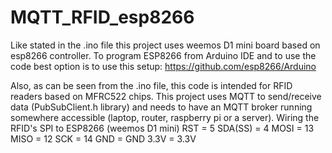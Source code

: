# MQTT_RFID_esp8266
Like stated in the .ino file this project uses weemos D1 mini board based on esp8266 controller.
To program ESP8266 from Arduino IDE and to use the code best option is to use this setup:
https://github.com/esp8266/Arduino

Also, as can be seen from the .ino file, this code is intended for RFID readers based on MFRC522 chips.
This project uses MQTT to send/receive data (PubSubClient.h library) and needs to have an MQTT broker running somewhere accessible (laptop, router, raspberry pi or a server).
Wiring the RFID's SPI to ESP8266 (weemos D1 mini)
RST     = 5
SDA(SS) = 4 
MOSI    = 13
MISO    = 12
SCK     = 14
GND     = GND
3.3V    = 3.3V
